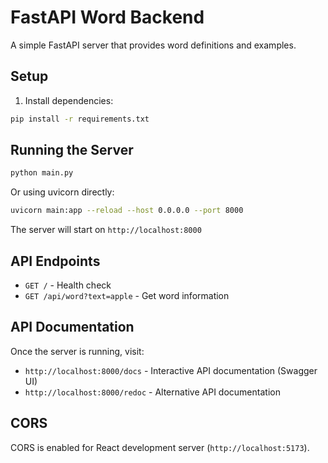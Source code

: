 # FastAPI Word Backend

A simple FastAPI server that provides word definitions and examples.

## Setup

1. Install dependencies:
```bash
pip install -r requirements.txt
```

## Running the Server

```bash
python main.py
```

Or using uvicorn directly:
```bash
uvicorn main:app --reload --host 0.0.0.0 --port 8000
```

The server will start on `http://localhost:8000`

## API Endpoints

- `GET /` - Health check
- `GET /api/word?text=apple` - Get word information

## API Documentation

Once the server is running, visit:
- `http://localhost:8000/docs` - Interactive API documentation (Swagger UI)
- `http://localhost:8000/redoc` - Alternative API documentation

## CORS

CORS is enabled for React development server (`http://localhost:5173`). 